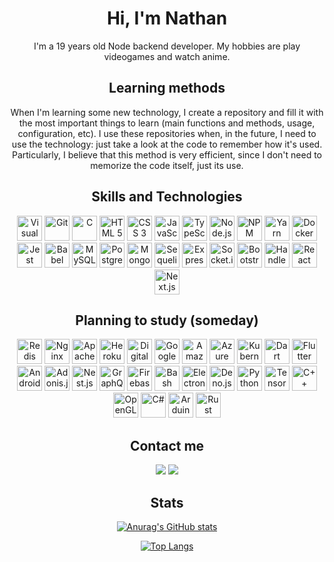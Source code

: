 <div align="center">
  
# Hi, I'm Nathan
I'm a 19 years old Node backend developer. My hobbies are play videogames and watch anime.

## Learning methods
When I'm learning some new technology, I create a repository and fill it with the most important things to learn (main functions and methods, usage, configuration, etc). I use these repositories when, in the future, I need to use the technology: just take a look at the code to remember how it's used. Particularly, I believe that this method is very efficient, since I don't need to memorize the code itself, just its use.

## Skills and Technologies
<img src="https://cdn.jsdelivr.net/gh/devicons/devicon/icons/vscode/vscode-original.svg" alt="Visual Studio Code" title="Visual Studio Code" width="40" heigth="40" style="max-width: 100%;">
<img src="https://cdn.jsdelivr.net/gh/devicons/devicon/icons/git/git-original.svg" alt="Git" title="Git" width="40" heigth="40" style="max-width: 100%;">
<img src="https://cdn.jsdelivr.net/gh/devicons/devicon/icons/c/c-original.svg" alt="C" title="C" width="40" heigth="40" style="max-width: 100%;">
<img src="https://cdn.jsdelivr.net/gh/devicons/devicon/icons/html5/html5-original.svg" alt="HTML 5" title="HTML 5" width="40" heigth="40" style="max-width: 100%;">
<img src="https://cdn.jsdelivr.net/gh/devicons/devicon/icons/css3/css3-original.svg" alt="CSS 3" title="CSS 3" width="40" heigth="40" style="max-width: 100%;">
<img src="https://cdn.jsdelivr.net/gh/devicons/devicon/icons/javascript/javascript-plain.svg" alt="JavaScript" title="JavaScript" width="40" heigth="40" style="max-width: 100%;">
<img src="https://cdn.jsdelivr.net/gh/devicons/devicon/icons/typescript/typescript-original.svg" alt="TypeScript" title="TypeScript" width="40" heigth="40" style="max-width: 100%;">
<img src="https://cdn.jsdelivr.net/gh/devicons/devicon/icons/nodejs/nodejs-original.svg" alt="Node.js" title="Node.js" width="40" heigth="40" style="max-width: 100%;">
<img src="https://cdn.jsdelivr.net/gh/devicons/devicon/icons/npm/npm-original-wordmark.svg" alt="NPM" title="NPM" width="40" heigth="40" style="max-width: 100%;">
<img src="https://cdn.jsdelivr.net/gh/devicons/devicon/icons/yarn/yarn-original.svg" alt="Yarn" title="Yarn" width="40" heigth="40" style="max-width: 100%;">
<img src="https://cdn.jsdelivr.net/gh/devicons/devicon/icons/docker/docker-original.svg" alt="Docker" title="Docker" width="40" heigth="40" style="max-width: 100%;">
<img src="https://cdn.jsdelivr.net/gh/devicons/devicon/icons/jest/jest-plain.svg" alt="Jest" width="40" title="Jest" heigth="40" style="max-width: 100%;">
<img src="https://cdn.jsdelivr.net/gh/devicons/devicon/icons/babel/babel-original.svg" alt="Babel" title="Babel" width="40" heigth="40" style="max-width: 100%;">
<img src="https://cdn.jsdelivr.net/gh/devicons/devicon/icons/mysql/mysql-original.svg" alt="MySQL" title="MySQL" width="40" heigth="40" style="max-width: 100%;">
<img src="https://cdn.jsdelivr.net/gh/devicons/devicon/icons/postgresql/postgresql-original.svg" alt="PostgreSQL" title="PostgreSQL" width="40" heigth="40" style="max-width: 100%;">
<img src="https://cdn.jsdelivr.net/gh/devicons/devicon/icons/mongodb/mongodb-original.svg" alt="MongoDB" title="MongoDB" width="40" heigth="40" style="max-width: 100%;">
<img src="https://cdn.jsdelivr.net/gh/devicons/devicon/icons/sequelize/sequelize-original.svg" alt="Sequelize" title="Sequelize" width="40" heigth="40" style="max-width: 100%;">
<img src="https://cdn.jsdelivr.net/gh/devicons/devicon/icons/express/express-original.svg" alt="Express" title="Express" width="40" heigth="40" style="max-width: 100%;">
<img src="https://cdn.jsdelivr.net/gh/devicons/devicon/icons/socketio/socketio-original.svg" alt="Socket.io" title="Socket.io" width="40" heigth="40" style="max-width: 100%;">
<img src="https://cdn.jsdelivr.net/gh/devicons/devicon/icons/bootstrap/bootstrap-plain.svg" alt="Bootstrap" title="Bootstrap" width="40" heigth="40" style="max-width: 100%;">
<img src="https://cdn.jsdelivr.net/gh/devicons/devicon/icons/handlebars/handlebars-original.svg" alt="Handlebars" title="Handlebars" width="40" heigth="40" style="max-width: 100%;">
<img src="https://cdn.jsdelivr.net/gh/devicons/devicon/icons/react/react-original.svg" alt="React" title="React" width="40" heigth="40" style="max-width: 100%;">
<img src="https://cdn.jsdelivr.net/gh/devicons/devicon/icons/nextjs/nextjs-original.svg" alt="Next.js" title="Next.js" width="40" heigth="40" style="max-width: 100%;">
  
## Planning to study (someday)
<img src="https://cdn.jsdelivr.net/gh/devicons/devicon/icons/redis/redis-original.svg" alt="Redis" title="Redis" width="40" heigth="40" style="max-width: 100%;">
<img src="https://cdn.jsdelivr.net/gh/devicons/devicon/icons/nginx/nginx-original.svg" alt="Nginx" title="Ngix" width="40" heigth="40" style="max-width: 100%;">
<img src="https://cdn.jsdelivr.net/gh/devicons/devicon/icons/apache/apache-original.svg" alt="Apache" title="Apache" width="40" heigth="40" style="max-width: 100%;">
<img src="https://cdn.jsdelivr.net/gh/devicons/devicon/icons/heroku/heroku-plain.svg" alt="Heroku" title="Heroku" width="40" heigth="40" style="max-width: 100%;">
<img src="https://cdn.jsdelivr.net/gh/devicons/devicon/icons/digitalocean/digitalocean-original.svg" alt="Digital Ocean" title="Digital Ocean" width="40" heigth="40" style="max-width: 100%;">
<img src="https://cdn.jsdelivr.net/gh/devicons/devicon/icons/googlecloud/googlecloud-original.svg" alt="Google Cloud" title="Google Cloud" width="40" heigth="40" style="max-width: 100%;">
<img src="https://cdn.jsdelivr.net/gh/devicons/devicon/icons/amazonwebservices/amazonwebservices-original.svg" alt="Amazon Web Services" title="Amazon Web Services" width="40" heigth="40" style="max-width: 100%;">
<img src="https://cdn.jsdelivr.net/gh/devicons/devicon/icons/azure/azure-original.svg" alt="Azure" title="Azure" width="40" heigth="40" style="max-width: 100%;">
<img src="https://cdn.jsdelivr.net/gh/devicons/devicon/icons/kubernetes/kubernetes-plain.svg" alt="Kubernetes" title="Kubernetes" width="40" heigth="40" style="max-width: 100%;">
<img src="https://cdn.jsdelivr.net/gh/devicons/devicon/icons/dart/dart-original.svg" alt="Dart" title="Dart" width="40" heigth="40" style="max-width: 100%;">
<img src="https://cdn.jsdelivr.net/gh/devicons/devicon/icons/flutter/flutter-original.svg" alt="Flutter" title="Flutter" width="40" heigth="40" style="max-width: 100%;">
<img src="https://cdn.jsdelivr.net/gh/devicons/devicon/icons/android/android-original.svg" alt="Android" title="Android" width="40" heigth="40" style="max-width: 100%;">
<img src="https://cdn.jsdelivr.net/gh/devicons/devicon/icons/adonisjs/adonisjs-original.svg" alt="Adonis.js" title="Adonis.js" width="40" heigth="40" style="max-width: 100%;">
<img src="https://cdn.jsdelivr.net/gh/devicons/devicon/icons/nestjs/nestjs-plain.svg" alt="Nest.js" title="Nest.js" width="40" heigth="40" style="max-width: 100%;">
<img src="https://cdn.jsdelivr.net/gh/devicons/devicon/icons/graphql/graphql-plain.svg" alt="GraphQL" title="GraphQL" width="40" heigth="40" style="max-width: 100%;">
<img src="https://cdn.jsdelivr.net/gh/devicons/devicon/icons/firebase/firebase-plain.svg" alt="Firebase" title="Firebase" width="40" heigth="40" style="max-width: 100%;">
<img src="https://cdn.jsdelivr.net/gh/devicons/devicon/icons/bash/bash-original.svg" alt="Bash" title="Bash" width="40" heigth="40" style="max-width: 100%;">
<img src="https://cdn.jsdelivr.net/gh/devicons/devicon/icons/electron/electron-original.svg" alt="Electron" title="Electron" width="40" heigth="40" style="max-width: 100%;">
<img src="https://cdn.jsdelivr.net/gh/devicons/devicon/icons/denojs/denojs-original.svg" alt="Deno.js" title="Deno.js" width="40" heigth="40" style="max-width: 100%;">
<img src="https://cdn.jsdelivr.net/gh/devicons/devicon/icons/python/python-original.svg" alt="Python" title="Python" width="40" heigth="40" style="max-width: 100%;">
<img src="https://cdn.jsdelivr.net/gh/devicons/devicon/icons/tensorflow/tensorflow-original.svg" alt="TensorFlow" title="TensorFlow" width="40" heigth="40" style="max-width: 100%;">
<img src="https://cdn.jsdelivr.net/gh/devicons/devicon/icons/cplusplus/cplusplus-original.svg" alt="C++" title="C++" width="40" heigth="40" style="max-width: 100%;">
<img src="https://cdn.jsdelivr.net/gh/devicons/devicon/icons/opengl/opengl-original.svg" alt="OpenGL" title="OpenGL" width="40" heigth="40" style="max-width: 100%;">
<img src="https://cdn.jsdelivr.net/gh/devicons/devicon/icons/csharp/csharp-original.svg" alt="C#" title="C#" width="40" heigth="40" style="max-width: 100%;">
<img src="https://cdn.jsdelivr.net/gh/devicons/devicon/icons/arduino/arduino-original.svg" alt="Arduino" title="Arduino" width="40" heigth="40" style="max-width: 100%;">
<img src="https://cdn.jsdelivr.net/gh/devicons/devicon/icons/rust/rust-plain.svg" alt="Rust" title="Rust" width="40" heigth="40" style="max-width: 100%;">

## Contact me
<a href="https://www.linkedin.com/in/nathanmurillo/?locale=en_US"><img src="https://img.shields.io/badge/LinkedIn-0077B5?style=for-the-badge&logo=linkedin&logoColor=white"></img></a>
<a href="mailto:nathanmurillodeoliveira@gmail.com"><img src="https://img.shields.io/badge/Gmail-D14836?style=for-the-badge&logo=gmail&logoColor=white"></img></a>

## Stats
[![Anurag's GitHub stats](https://github-readme-stats.vercel.app/api?username=NathanMBR&show_icons=true&theme=dark)](https://github.com/anuraghazra/github-readme-stats)
  
[![Top Langs](https://github-readme-stats.vercel.app/api/top-langs/?username=nathanMBR&layout=compact&theme=dark)](https://github.com/anuraghazra/github-readme-stats)
  
</div>
